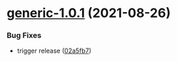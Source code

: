 # [generic-1.0.1](https://github.com/AlexanderBabel/helm-charts/compare/generic-1.0.0...generic-1.0.1) (2021-08-26)


### Bug Fixes

* trigger release ([02a5fb7](https://github.com/AlexanderBabel/helm-charts/commit/02a5fb78da912ad530e8a6a227a1eeb666cad6f7))
